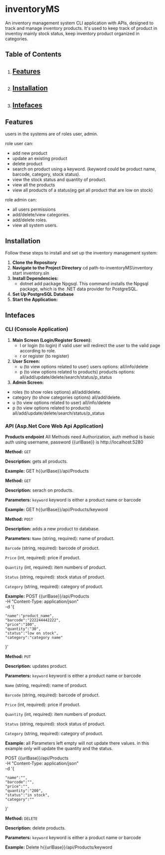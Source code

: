 # inventoryMS
An inventory management system CLI application with APIs, designed to track and manage inventory products. It's used to keep track of product in inventoy mainly stock status, keep inventory product organized in categories.

## Table of Contents

1. [Features](#features)
   ---
3. [Installation](#installation)
   ---
5. [Intefaces](#intefaces)
   ---

## Features
users in the systems are of roles user, admin.

role user can:
- add new product 
- update an existing product 
- delete product 
- search on product using a keyword. (keyword could be product name, barcode, category, stock status).
- view the stock status and quantity of product.
- view all the products
- view all products of a status(eg get all product that are low on stock)

role admin can:
- all users permissions 
- add/delete/view categories.
- add/delete roles.
- view all system users.


## Installation

Follow these steps to install and set up the inventory management system:
1. **Clone the Repository**
2. **Navigate to the Project Directory**
   cd path-to-inventoryMS\inventory
   start inventory.sln
3. **Install Dependencies:**
   - dotnet add package Npgsql. This command installs the Npgsql package, which is the .NET data provider for PostgreSQL.
4. **Set Up PostgreSQL Database**
5. **Start the Application:**


## Intefaces
### CLI (Console Application)
1. **Main Screen (Login/Register Screen):**
   - l or login  (to login)
     if valid user will redirect the user to the valid page according to role.
   - r or register (to register)
3. **User Screen:**
   - u (to view options related to user) users options: all/info/delete
   - p (to view options related to products) products options: all/add/update/delete/search/status/p_status
5.  **Admin Screen:**
   - roles (to show roles options) all/add/delete.
   - category (to show categories options) all/add/delete.
   - u (to view options related to user) all/info/delete
   - p (to view options related to products) all/add/update/delete/search/status/p_status
   
### API (Asp.Net Core Web Api Application)
**Products endpoint**
All Methods need Authorization, auth method is basic auth using username, password
{{urlBase}} is http://localhost:5280

<!-- ............................................ -->
**Method:** `GET`
<!-- ............................................ -->
**Description:**
gets all products.
<!-- ............................................ -->
**Example:**
GET h{{urlBase}}/api/Products

<!-- ............................................ -->
**Method:** `GET`
<!-- ............................................ -->
**Description:**
serach on products.
<!-- ............................................ -->
**Parameters:**
`keyword` keyword is either a product name or barcode 
<!-- ............................................ -->
**Example:**
GET h{{urlBase}}/api/Products/keyword

<!-- ............................................ -->
**Method:** `POST`
<!-- ............................................ -->
**Description:**
adds a new product to database.
<!-- ............................................ -->
**Parameters:**
`Name` (string, required): name of product.

`Barcode` (string, required): barcode of product.

`Price` (int, required): price if product.

`Quantity` (int, required): item numbers of product.

`Status` (string, required): stock status of product.

`Category` (string, required): category of product.
<!-- ............................................ -->
**Example:**
POST {{urlBase}}/api/Products \
  -H "Content-Type: application/json" \
  -d '{
  
    "name":"product_name",
    "barcode":"222244442222",
    "price":"100",
    "quantity":"30",
    "status":"low on stock",
    "category":"category name"
}'

<!-- ............................................ -->
**Method:** `PUT`
<!-- ............................................ -->
**Description:**
updates product.
<!-- ............................................ -->
**Parameters:**
`keyword` keyword is either a product name or barcode 

`Name` (string, required): name of product.

`Barcode` (string, required): barcode of product.

`Price` (int, required): price if product.

`Quantity` (int, required): item numbers of product.

`Status` (string, required): stock status of product.

`Category` (string, required): category of product.
<!-- ............................................ -->
**Example:**
all Parameters left empty will not update there values.
in this example only will update the quantity and the status.

POST {{urlBase}}/api/Products \
  -H "Content-Type: application/json" \
  -d '{
  
    "name":"",
    "barcode":"",
    "price":"",
    "quantity":"200",
    "status":"in stock",
    "category":""
}'
<!-- ............................................ -->
**Method:** `DELETE`
<!-- ............................................ -->
**Description:**
delete products.
<!-- ............................................ -->
**Parameters:**
`keyword` keyword is either a product name or barcode 
<!-- ............................................ -->
**Example:**
Delete h{{urlBase}}/api/Products/keyword
